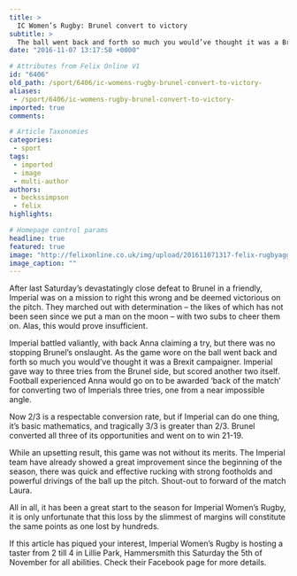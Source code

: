 ```yaml
---
title: >
  IC Women’s Rugby: Brunel convert to victory
subtitle: >
  The ball went back and forth so much you would’ve thought it was a Brexit campaigner
date: "2016-11-07 13:17:50 +0000"

# Attributes from Felix Online V1
id: "6406"
old_path: /sport/6406/ic-womens-rugby-brunel-convert-to-victory-
aliases:
 - /sport/6406/ic-womens-rugby-brunel-convert-to-victory-
imported: true
comments:

# Article Taxonomies
categories:
 - sport
tags:
 - imported
 - image
 - multi-author
authors:
 - beckssimpson
 - felix
highlights:

# Homepage control params
headline: true
featured: true
image: "http://felixonline.co.uk/img/upload/201611071317-felix-rugbyagg.jpg"
image_caption: ""
---
```


After last Saturday’s devastatingly close defeat to Brunel in a friendly, Imperial was on a mission to right this wrong and be deemed victorious on the pitch. They marched out with determination – the likes of which has not been seen since we put a man on the moon – with two subs to cheer them on. Alas, this would prove insufficient.

Imperial battled valiantly, with back Anna claiming a try, but there was no stopping Brunel’s onslaught. As the game wore on the ball went back and forth so much you would’ve thought it was a Brexit campaigner. Imperial gave way to three tries from the Brunel side, but scored another two itself. Football experienced Anna would go on to be awarded ‘back of the match’ for converting two of Imperials three tries, one from a near impossible angle.

Now 2/3 is a respectable conversion rate, but if Imperial can do one thing, it’s basic mathematics, and tragically 3/3 is greater than 2/3. Brunel converted all three of its opportunities and went on to win 21-19.

While an upsetting result, this game was not without its merits. The Imperial team have already showed a great improvement since the beginning of the season, there was quick and effective rucking with strong footholds and powerful drivings of the ball up the pitch. Shout-out to forward of the match Laura.

All in all, it has been a great start to the season for     Imperial Women’s Rugby, it is only unfortunate that this loss by the slimmest of margins will constitute the same points as one lost by hundreds.

If this article has piqued your interest, Imperial Women’s Rugby is hosting a taster    from 2 till 4 in Lillie Park, Hammersmith this Saturday the 5th of November for all abilities. Check their Facebook page for more details.
